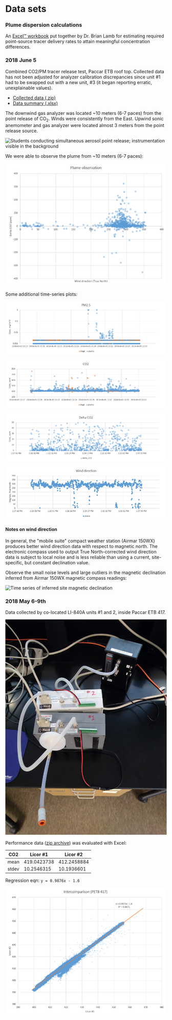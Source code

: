 # Data sets

### Plume dispersion calculations

An [Excel&trade; workbook](GaussCalcs_CO2.xlsx) put together by Dr. Brian Lamb
for estimating required point-source tracer delivery rates to attain meaningful
concentration differences. 


### 2018 June 5

Combined CO2/PM tracer release test, Paccar ETB roof top. Collected data has
not been adjusted for analyzer calibration discrepancies since unit #1 had to 
be swapped out with a new unit, #3 (it began reporting erratic, unexplainable 
values).

* [Collected data (.zip)](20180605_roof_test/20180605_roof_test.zip)
* [Data summary (.xlsx)](20180605_roof_test/20180605_roof_test.xlsx)

The downwind gas analyzer was located ~10 meters (6-7 paces) from the point
release of CO<sub>2</sub>. Winds were consistently from the East. Upwind sonic
anemometer and gas analyzer were located almost 3 meters from the point
release source.

![Students conducting simultaneous aerosol point release; instrumentation
visible in the background](20180605_roof_test/IMG_20180605_133234.jpg)

We were able to observe the plume from ~10 meters (6-7 paces):

![Observed CO2 tracer plume](20180605_roof_test/xy_wd_co2.png)

Some additional time-series plots:

![Time series of PM2.5 concentration](20180605_roof_test/ts_pm25.png)

![Time series of CO2 concentration](20180605_roof_test/ts_co2.png)

![Time series of difference in CO2 concentration](20180605_roof_test/ts_deltaco2.png)

![Time series of wind direction](20180605_roof_test/ts_wd.png)

#### Notes on wind direction

In general, the "mobile suite" compact weather station (Airmar 150WX) produces
better wind direction data with respect to magnetic north. The electronic
compass used to output True North-corrected wind direction data is subject to
local noise and is less reliable than using a current, site-specific, but 
constant declination value. 

Observe the small noise levels and large outliers in the magnetic declination
inferred from Airmar 150WX magnetic compass readings:

![Time series of inferred site magnetic declination](file://20180605_roof_test/delta_wd_true_mag.png)


### 2018 May 6-9th

Data collected by co-located LI-840A units #1 and 2, inside Paccar ETB 417.

![Analyzers sampling in pass-through mode](20180506_co2_prep/IMG_20180506_134854.jpg)

Performance data ([zip archive](20180506_co2_prep/2018-05-06_Licor_comparison.zip)) was evaluated with Excel:

| CO2   | Licor #1   | Licor #2    |
|-------|------------|-------------|
| mean  |419.0423738 | 412.2458884 |
| stdev | 10.2546315 | 10.1936601  |

Regression eqn: `y = 0.9876x - 1.6`

![Scatterplot of measurements from LI-840A units #1 and #2](20180506_co2_prep/2018_05_10_12_56_46_2018_05_09_Licor_cross_compare.xlsx_Excel.png)

